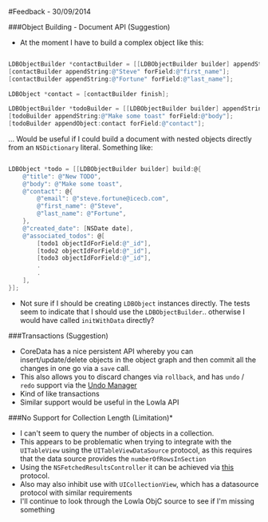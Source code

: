 #Feedback - 30/09/2014

###Object Building - Document API (Suggestion)
 
- At the moment I have to build a complex object like this:
	
``` Objective-C

LDBObjectBuilder *contactBuilder = [[LDBObjectBuilder builder] appendString:@"steve.fortune@icecb.com" forField:@"email"];
[contactBuilder appendString:@"Steve" forField:@"first_name"];
[contactBuilder appendString:@"Fortune" forField:@"last_name"];
    
LDBObject *contact = [contactBuilder finish];
    
LDBObjectBuilder *todoBuilder = [[LDBObjectBuilder builder] appendString:@"New TODO" forField:@"title"];
[todoBuilder appendString:@"Make some toast" forField:@"body"];
[todoBuilder appendObject:contact forField:@"contact"];

```

… Would be useful if I could build a document with nested objects directly from an `NSDictionary` literal. Something like:


``` Objective-C

LDBObject *todo = [[LDBObjectBuilder builder] build:@{
	@"title": @"New TODO",
	@"body": @"Make some toast",
	@"contact": @{
		@"email": @"steve.fortune@icecb.com",
		@"first_name": @"Steve",
		@"last_name": @"Fortune",
	},
	@"created_date": [NSDate date],
	@"associated_todos": @[
		[todo1 objectIdForField:@"_id"],
		[todo2 objectIdForField:@"_id"],
		[todo3 objectIdForField:@"_id"],
		.
		.
	],
}];

```

- Not sure if I should be creating `LDBObject` instances directly. The tests seem to indicate that I should use the `LDBObjectBuilder`.. otherwise I would have called `initWithData` directly?

###Transactions (Suggestion)

- CoreData has a nice persistent API whereby you can insert/update/delete objects in the object graph and then commit all the changes in one go via a `save` call.
- This also allows you to discard changes via `rollback`, and has `undo` / `redo` support via the [Undo Manager](https://developer.apple.com/library/mac/documentation/Cocoa/Reference/Foundation/Classes/NSUndoManager_Class/Reference/Reference.html)
- Kind of like transactions
- Similar support would be useful in the Lowla API


###No Support for Collection Length (Limitation)*

- I can't seem to query the number of objects in a collection.
- This appears to be problematic when trying to integrate with the `UITableView` using the `UITableViewDataSource` protocol, as this requires that the data source provides the `numberOfRowsInSection`
- Using the `NSFetchedResultsController` it can be achieved via [this](https://developer.apple.com/library/ios/Documentation/CoreData/Reference/NSFetchedResultsSectionInfo_Protocol/index.html) protocol.
- Also may also inhibit use with `UICollectionView`, which has a datasource protocol with similar requirements
- I'll continue to look through the Lowla ObjC source to see if I'm missing something